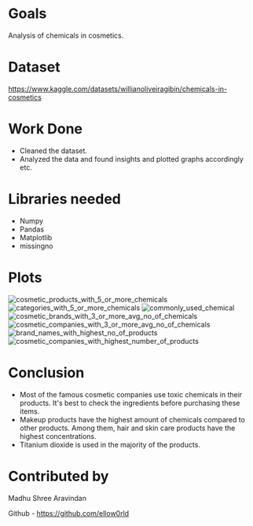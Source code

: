 # Goals
Analysis of chemicals in cosmetics.

# Dataset
https://www.kaggle.com/datasets/willianoliveiragibin/chemicals-in-cosmetics

# Work Done
* Cleaned the dataset.
* Analyzed the data and found insights and plotted graphs accordingly etc.

# Libraries needed
* Numpy
* Pandas
* Matplotlib
* missingno

# Plots
![cosmetic_products_with_5_or_more_chemicals](https://github.com/ellow0rld/ML-Crate/assets/116413038/a1bc43ce-527d-44cb-bd46-5f880bf18651)
![categories_with_5_or_more_chemicals](https://github.com/ellow0rld/ML-Crate/assets/116413038/38b0cb15-b334-44d2-bb39-3734e4582925)
![commonly_used_chemical](https://github.com/ellow0rld/ML-Crate/assets/116413038/e31acb90-d921-49a8-9f52-ffaf213d91e5)
![cosmetic_brands_with_3_or_more_avg_no_of_chemicals](https://github.com/ellow0rld/ML-Crate/assets/116413038/ee03496b-1abb-469c-8ff1-38ed7c2a26d3)
![cosmetic_companies_with_3_or_more_avg_no_of_chemicals](https://github.com/ellow0rld/ML-Crate/assets/116413038/5965b2f3-da35-46c1-a039-86299749d953)
![brand_names_with_highest_no_of_products](https://github.com/ellow0rld/ML-Crate/assets/116413038/c248766a-ad3d-45b0-98db-115db9142b7f)
![cosmetic_companies_with_highest_number_of_products](https://github.com/ellow0rld/ML-Crate/assets/116413038/7e84a183-3634-4bf3-8772-3b10ce2ba420)

# Conclusion
- Most of the famous cosmetic companies use toxic chemicals in their products. It's best to check the ingredients before purchasing these items.
- Makeup products have the highest amount of chemicals compared to other products. Among them, hair and skin care products have the highest concentrations.
- Titanium dioxide is used in the majority of the products.

# Contributed by
Madhu Shree Aravindan

Github - https://github.com/ellow0rld
